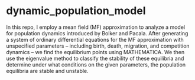 # dynamic_population_model
In this repo, I employ a mean field (MF) approximation to analyze a model for population dynamics introduced by Bolker and Pacala. After generating a system of ordinary differential equations for the MF approximation with unspecified parameters – including birth, death, migration, and competition dynamics – we find the equilibrium points using MATHEMATICA. We then use the eigenvalue method to classify the stability of these equilibria and determine under what conditions on the given parameters, the population equilibria are stable and unstable.

<!-- This project was done in MATHEMATICA and R. 
 -->
 
 
